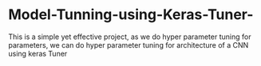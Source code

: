 # Model-Tunning-using-Keras-Tuner-
This is a simple yet effective project, as we do hyper parameter tuning for parameters, we can do hyper parameter tuning for architecture of a CNN using keras Tuner

